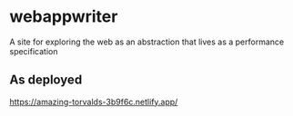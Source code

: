 # webappwriter

A site for exploring the web as an abstraction that lives as a performance specification

## As deployed

https://amazing-torvalds-3b9f6c.netlify.app/